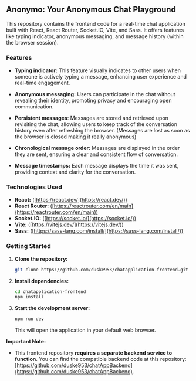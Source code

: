 ## Anonymo: Your Anonymous Chat Playground

This repository contains the frontend code for a real-time chat application built with React, React Router, Socket.IO, Vite, and Sass. It offers features like typing indicator, anonymous messaging, and message history (within the browser session).

### Features

* **Typing indicator:** This feature visually indicates to other users when someone is actively typing a message, enhancing user experience and real-time engagement.
* **Anonymous messaging:** Users can participate in the chat without revealing their identity, promoting privacy and encouraging open communication.

* **Persistent messages**: Messages are stored and retrieved upon revisiting the chat, allowing users to keep track of the conversation history even after refreshing the browser. (Messages are lost as soon as the browser is closed making it really anonymous)
* **Chronological message order:** Messages are displayed in the order they are sent, ensuring a clear and consistent flow of conversation.
* **Message timestamps:** Each message displays the time it was sent, providing context and clarity for the conversation.
  
### Technologies Used

* **React:** ([https://react.dev/](https://react.dev/))
* **React Router:** ([https://reactrouter.com/en/main](https://reactrouter.com/en/main))
* **Socket.IO:** ([https://socket.io/](https://socket.io/)) 
* **Vite:** ([https://vitejs.dev/](https://vitejs.dev/))
* **Sass:** ([https://sass-lang.com/install/](https://sass-lang.com/install/))

### Getting Started

1. **Clone the repository:**

   ```bash
   git clone https://github.com/duske953/chatapplication-frontend.git
   ```

2. **Install dependencies:**

   ```bash
   cd chatapplication-frontend
   npm install
   ```

3. **Start the development server:**

   ```bash
   npm run dev
   ```

   This will open the application in your default web browser.

**Important Note:**

* This frontend repository **requires a separate backend service to function**. You can find the compatible backend code at this repository: [https://github.com/duske953/chatAppBackend](https://github.com/duske953/chatAppBackend).
